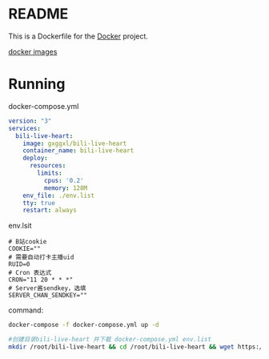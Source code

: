# README
This is a Dockerfile for the [Docker](  http://docker.io ) project.

[docker images](https://hub.docker.com/r/gxggxl/bili-live-heart)

# Running
docker-compose.yml
```yml
version: "3"
services:
  bili-live-heart:
    image: gxggxl/bili-live-heart
    container_name: bili-live-heart
    deploy:
      resources:
        limits:
          cpus: '0.2'
          memory: 128M
    env_file: ./env.list
    tty: true
    restart: always
```
env.lsit
```
# B站cookie
COOKIE=""
# 需要自动打卡主播uid
RUID=0
# Cron 表达式
CRON="11 20 * * *"
# Server酱sendkey，选填
SERVER_CHAN_SENDKEY=""
```
command:
```bash
docker-compose -f docker-compose.yml up -d
```
```bash
#创建目录bili-live-heart 并下载 docker-compose.yml env.list
mkdir /root/bili-live-heart && cd /root/bili-live-heart && wget https://raw.githubusercontent.com/gxusb/bili-live-heart/master/docker/docker-compose.yml && wget https://raw.githubusercontent.com/gxusb/bili-live-heart/master/docker/env.list
```
